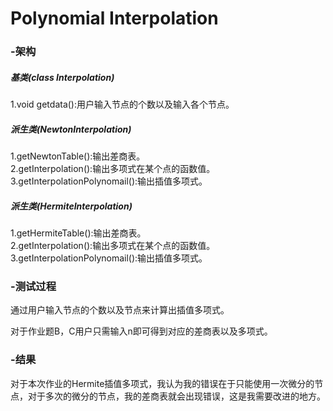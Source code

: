 # Polynomial Interpolation

### -架构

##### 基类(class Interpolation)
1.void getdata():用户输入节点的个数以及输入各个节点。


##### 派生类(NewtonInterpolation)
1.getNewtonTable():输出差商表。  
2.getInterpolation():输出多项式在某个点的函数值。  
3.getInterpolationPolynomail():输出插值多项式。  
  
 
##### 派生类(HermiteInterpolation)
1.getHermiteTable():输出差商表。  
2.getInterpolation():输出多项式在某个点的函数值。  
3.getInterpolationPolynomail():输出插值多项式。  

### -测试过程

通过用户输入节点的个数以及节点来计算出插值多项式。

对于作业题B，C用户只需输入n即可得到对应的差商表以及多项式。


### -结果

对于本次作业的Hermite插值多项式，我认为我的错误在于只能使用一次微分的节点，对于多次的微分的节点，我的差商表就会出现错误，这是我需要改进的地方。
